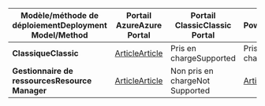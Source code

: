 | <span data-ttu-id="28aaf-101">**Modèle/méthode de déploiement**</span><span class="sxs-lookup"><span data-stu-id="28aaf-101">**Deployment Model/Method**</span></span> | <span data-ttu-id="28aaf-102">**Portail Azure**</span><span class="sxs-lookup"><span data-stu-id="28aaf-102">**Azure Portal**</span></span> | <span data-ttu-id="28aaf-103">**Portail Classic**</span><span class="sxs-lookup"><span data-stu-id="28aaf-103">**Classic Portal**</span></span> | <span data-ttu-id="28aaf-104">**PowerShell**</span><span class="sxs-lookup"><span data-stu-id="28aaf-104">**PowerShell**</span></span> |
| --- | --- | --- | --- |
| <span data-ttu-id="28aaf-105">**Classique**</span><span class="sxs-lookup"><span data-stu-id="28aaf-105">**Classic**</span></span> |[<span data-ttu-id="28aaf-106">Article</span><span class="sxs-lookup"><span data-stu-id="28aaf-106">Article</span></span>](../articles/vpn-gateway/vpn-gateway-howto-point-to-site-classic-azure-portal.md) |<span data-ttu-id="28aaf-107">Pris en charge</span><span class="sxs-lookup"><span data-stu-id="28aaf-107">Supported</span></span> |<span data-ttu-id="28aaf-108">Pris en charge</span><span class="sxs-lookup"><span data-stu-id="28aaf-108">Supported</span></span> |
| <span data-ttu-id="28aaf-109">**Gestionnaire de ressources**</span><span class="sxs-lookup"><span data-stu-id="28aaf-109">**Resource Manager**</span></span> |[<span data-ttu-id="28aaf-110">Article</span><span class="sxs-lookup"><span data-stu-id="28aaf-110">Article</span></span>](../articles/vpn-gateway/vpn-gateway-howto-point-to-site-resource-manager-portal.md) |<span data-ttu-id="28aaf-111">Non pris en charge</span><span class="sxs-lookup"><span data-stu-id="28aaf-111">Not Supported</span></span> |[<span data-ttu-id="28aaf-112">Article</span><span class="sxs-lookup"><span data-stu-id="28aaf-112">Article</span></span>](../articles/vpn-gateway/vpn-gateway-howto-point-to-site-rm-ps.md) |

